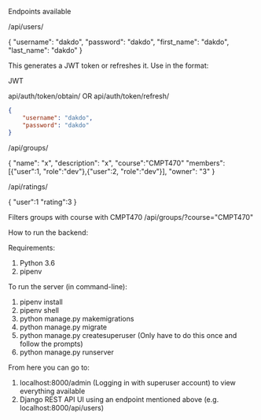Endpoints available

/api/users/

{
    "username": "dakdo",
    "password": "dakdo",
    "first_name": "dakdo",
    "last_name": "dakdo"
}

This generates a JWT token or refreshes it. Use in the format:

JWT <token>

api/auth/token/obtain/  OR   api/auth/token/refresh/

```json
{
    "username": "dakdo",
    "password": "dakdo"
}
```

/api/groups/

{
    "name": "x",
    "description": "x",
    "course":"CMPT470"
    "members": [{"user":1, "role":"dev"},{"user":2, "role":"dev"}],
    "owner": "3"
}

/api/ratings/

{
    "user":1
    "rating":3
}

Filters groups with course with CMPT470
/api/groups/?course="CMPT470"

How to run the backend:

Requirements:
1. Python 3.6
2. pipenv

To run the server (in command-line):
1. pipenv install
2. pipenv shell
3. python manage.py makemigrations
4. python manage.py migrate
5. python manage.py createsuperuser (Only have to do this once and follow the prompts)
6. python manage.py runserver

From here you can go to:
1. localhost:8000/admin (Logging in with superuser account) to view everything available
2. Django REST API UI using an endpoint mentioned above (e.g. localhost:8000/api/users)